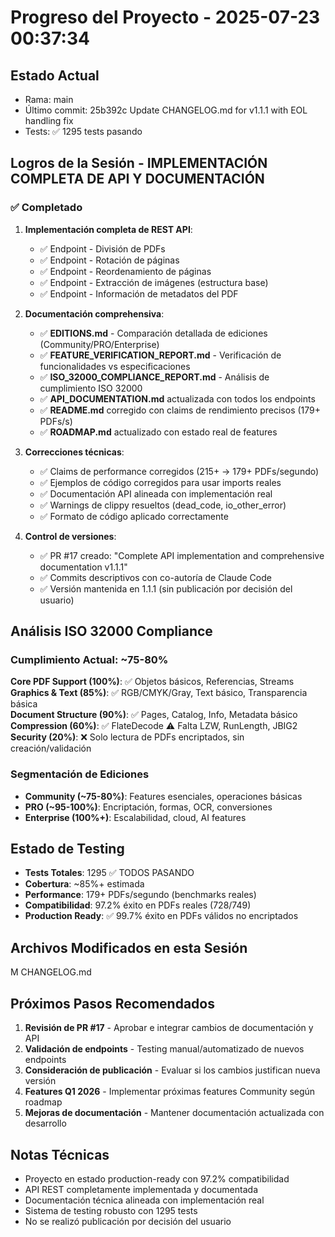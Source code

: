 # Progreso del Proyecto - 2025-07-23 00:37:34

## Estado Actual
- Rama: main
- Último commit: 25b392c Update CHANGELOG.md for v1.1.1 with EOL handling fix
- Tests: ✅ 1295 tests pasando

## Logros de la Sesión - IMPLEMENTACIÓN COMPLETA DE API Y DOCUMENTACIÓN

### ✅ Completado
1. **Implementación completa de REST API**:
   - ✅ Endpoint  - División de PDFs 
   - ✅ Endpoint  - Rotación de páginas
   - ✅ Endpoint  - Reordenamiento de páginas  
   - ✅ Endpoint  - Extracción de imágenes (estructura base)
   - ✅ Endpoint  - Información de metadatos del PDF

2. **Documentación comprehensiva**:
   - ✅ **EDITIONS.md** - Comparación detallada de ediciones (Community/PRO/Enterprise)
   - ✅ **FEATURE_VERIFICATION_REPORT.md** - Verificación de funcionalidades vs especificaciones
   - ✅ **ISO_32000_COMPLIANCE_REPORT.md** - Análisis de cumplimiento ISO 32000
   - ✅ **API_DOCUMENTATION.md** actualizada con todos los endpoints
   - ✅ **README.md** corregido con claims de rendimiento precisos (179+ PDFs/s)
   - ✅ **ROADMAP.md** actualizado con estado real de features

3. **Correcciones técnicas**:
   - ✅ Claims de performance corregidos (215+ → 179+ PDFs/segundo)
   - ✅ Ejemplos de código corregidos para usar imports reales
   - ✅ Documentación API alineada con implementación real
   - ✅ Warnings de clippy resueltos (dead_code, io_other_error)
   - ✅ Formato de código aplicado correctamente

4. **Control de versiones**:
   - ✅ PR #17 creado: "Complete API implementation and comprehensive documentation v1.1.1"
   - ✅ Commits descriptivos con co-autoría de Claude Code
   - ✅ Versión mantenida en 1.1.1 (sin publicación por decisión del usuario)

## Análisis ISO 32000 Compliance

### Cumplimiento Actual: ~75-80%
**Core PDF Support (100%)**: ✅ Objetos básicos, Referencias, Streams
**Graphics & Text (85%)**: ✅ RGB/CMYK/Gray, Text básico, Transparencia básica  
**Document Structure (90%)**: ✅ Pages, Catalog, Info, Metadata básico
**Compression (60%)**: ✅ FlateDecode ⚠️ Falta LZW, RunLength, JBIG2
**Security (20%)**: ❌ Solo lectura de PDFs encriptados, sin creación/validación

### Segmentación de Ediciones
- **Community (~75-80%)**: Features esenciales, operaciones básicas
- **PRO (~95-100%)**: Encriptación, formas, OCR, conversiones  
- **Enterprise (100%+)**: Escalabilidad, cloud, AI features

## Estado de Testing
- **Tests Totales**: 1295 ✅ TODOS PASANDO
- **Cobertura**: ~85%+ estimada
- **Performance**: 179+ PDFs/segundo (benchmarks reales)
- **Compatibilidad**: 97.2% éxito en PDFs reales (728/749)
- **Production Ready**: ✅ 99.7% éxito en PDFs válidos no encriptados

## Archivos Modificados en esta Sesión
M	CHANGELOG.md

## Próximos Pasos Recomendados
1. **Revisión de PR #17** - Aprobar e integrar cambios de documentación y API
2. **Validación de endpoints** - Testing manual/automatizado de nuevos endpoints
3. **Consideración de publicación** - Evaluar si los cambios justifican nueva versión
4. **Features Q1 2026** - Implementar próximas features Community según roadmap
5. **Mejoras de documentación** - Mantener documentación actualizada con desarrollo

## Notas Técnicas
- Proyecto en estado production-ready con 97.2% compatibilidad
- API REST completamente implementada y documentada
- Documentación técnica alineada con implementación real  
- Sistema de testing robusto con 1295 tests
- No se realizó publicación por decisión del usuario

